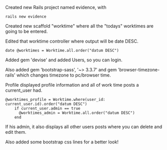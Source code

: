 Created new Rails project named evidence, with
```
rails new evidence
```

Created new scaffold "worktime" where all the "todays" worktimes are going to be entered.

Edited that worktime controller where output will be date DESC.
```
date @worktimes = Worktime.all.order("datum DESC")
```

Added gem 'devise' and added Users, so you can login.

Also added gem 'bootstrap-sass', '~> 3.3.7' and gem 'browser-timezone-rails' which changes timezone to pc/browser time.

Profile displayed profile information and all of work time posts a current_user had.
```
@worktimes_profile = Worktime.where(user_id: current_user.id).order("datum DESC")
    if current_user.admin == true
      @worktimes_admin = Worktime.all.order("datum DESC")
    end
```

If his admin, it also displays all other users posts where you can delete and edit them.

Also added some bootstrap css lines for a better look!

